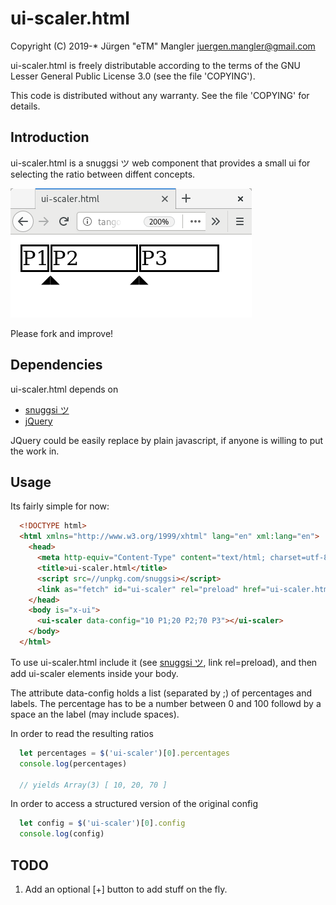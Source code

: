 # ui-scaler.html

Copyright (C) 2019-* Jürgen "eTM" Mangler <juergen.mangler@gmail.com>

ui-scaler.html is freely distributable according to the terms of the GNU Lesser
General Public License 3.0 (see the file 'COPYING').

This code is distributed without any warranty. See the file 'COPYING' for
details.

## Introduction

ui-scaler.html is a snuggsi ツ web component that provides a small ui for
selecting the ratio between diffent concepts.

![ui-scaler.html](example.png)

Please fork and improve!

## Dependencies

ui-scaler.html depends on

* [snuggsi ツ](https://github.com/devpunks/snuggsi)
* [jQuery](https://jquery.org/)

JQuery could be easily replace by plain javascript, if anyone is willing to put
the work in.

## Usage

Its fairly simple for now:

```html
  <!DOCTYPE html>
  <html xmlns="http://www.w3.org/1999/xhtml" lang="en" xml:lang="en">
    <head>
      <meta http-equiv="Content-Type" content="text/html; charset=utf-8"/>
      <title>ui-scaler.html</title>
      <script src=//unpkg.com/snuggsi></script>
      <link as="fetch" id="ui-scaler" rel="preload" href="ui-scaler.html"/>
    </head>
    <body is="x-ui">
      <ui-scaler data-config="10 P1;20 P2;70 P3"></ui-scaler>
    </body>
  </html>
```

To use ui-scaler.html include it (see [snuggsi
ツ](https://github.com/devpunks/snuggsi), link rel=preload), and then add
ui-scaler elements inside your body.

The attribute data-config holds a list (separated by ;) of percentages and
labels. The percentage has to be a number between 0 and 100 followd by a space
an the label (may include spaces).

In order to read the resulting ratios

```javascript
  let percentages = $('ui-scaler')[0].percentages
  console.log(percentages)

  // yields Array(3) [ 10, 20, 70 ]
```

In order to access a structured version of the original config

```javascript
  let config = $('ui-scaler')[0].config
  console.log(config)
```

## TODO

1. Add an optional [+] button to add stuff on the fly.
